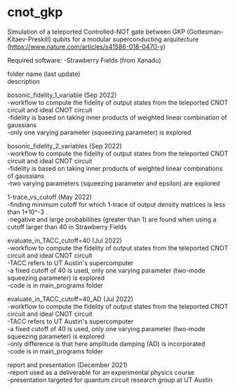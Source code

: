 # cnot_gkp
Simulation of a teleported Controlled-NOT gate between GKP (Gottesman-Kitaev-Preskill) qubits for a modular superconducting arquitecture (https://www.nature.com/articles/s41586-018-0470-y)

Required software: 
-Strawberry Fields (from Xanadu)

folder name (last update)<br />
description<br />

bosonic_fidelity_1_variable (Sep 2022)<br />
-workflow to compute the fidelity of output states from the teleported CNOT circuit and ideal CNOT circuit<br />
-fidelity is based on taking inner products of weighted linear combination of gaussians<br />
-only one varying parameter (squeezing parameter) is explored<br />


bosonic_fidelity_2_variables (Sep 2022)<br />
-workflow to compute the fidelity of output states from the teleported CNOT circuit and ideal CNOT circuit<br />
-fidelity is based on taking inner products of weighted linear combinations of gaussians<br />
-two varying parameters (squeezing parameter and epsilon) are explored<br />

1-trace_vs_cutoff (May 2022)<br />
-finding minimum cutoff for which 1-trace of output density matrices is less than 1*10^-3 .<br /> 
-negative and large probabilities (greater than 1) are found when using a cutoff larger than 40 in Strawberry Fields<br />


evaluate_in_TACC_cutoff=40 (Jul 2022)<br />
-workflow to compute the fidelity of output states from the teleported CNOT circuit and ideal CNOT circuit<br />
-TACC refers to UT Austin's supercomputer<br /> 
-a fixed cutoff of 40 is used, only one varying parameter (two-mode squeezing parameter) is explored<br />
-code is in main_programs folder<br />


evaluate_in_TACC_cutoff=40_AD (Jul 2022)<br />
-workflow to compute the fidelity of output states from the teleported CNOT circuit and ideal CNOT circuit<br />
-TACC refers to UT Austin's supercomputer <br />
-a fixed cutoff of 40 is used, only one varying parameter (two-mode squeezing parameter) is explored<br />
-only difference is that here amplitude damping (AD) is incorporated<br />
-code is in main_programs folder<br />


report and presentation (December 2021)<br />
-report used as a deliverable for an experimental physics course<br />
-presentation targeted for quantum circuit research group at UT Austin<br />
